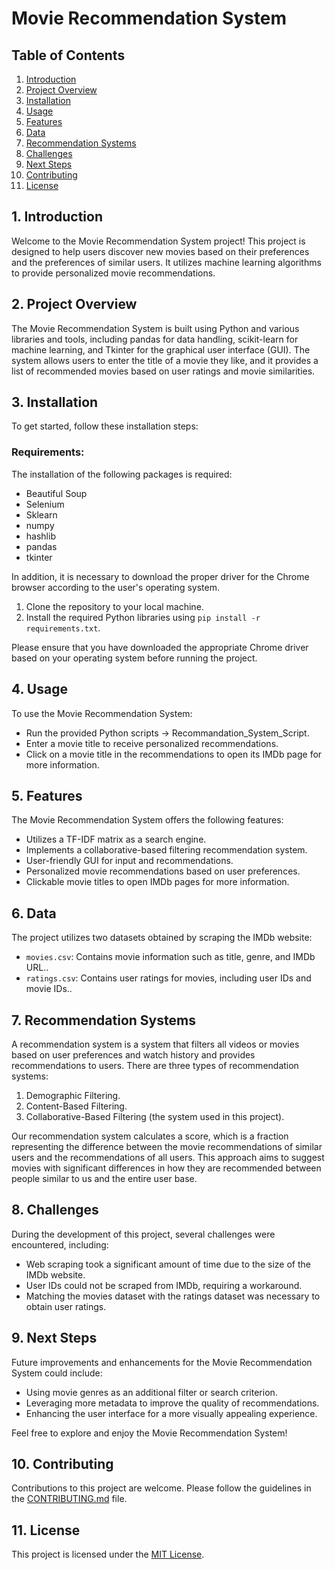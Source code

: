 # Movie Recommendation System

## Table of Contents

1. [Introduction](#introduction)
2. [Project Overview](#project-overview)
3. [Installation](#installation)
4. [Usage](#usage)
5. [Features](#features)
6. [Data](#data)
7. [Recommendation Systems](#recommendation-systems)
8. [Challenges](#challenges)
9. [Next Steps](#next-steps)
10. [Contributing](#contributing)
11. [License](#license)

## 1. Introduction

Welcome to the Movie Recommendation System project! This project is designed to help users discover new movies based on their preferences and the preferences of similar users. It utilizes machine learning algorithms to provide personalized movie recommendations.

## 2. Project Overview

The Movie Recommendation System is built using Python and various libraries and tools, including pandas for data handling, scikit-learn for machine learning, and Tkinter for the graphical user interface (GUI). The system allows users to enter the title of a movie they like, and it provides a list of recommended movies based on user ratings and movie similarities.

## 3. Installation

To get started, follow these installation steps:

### Requirements:
The installation of the following packages is required:
- Beautiful Soup
- Selenium
- Sklearn
- numpy
- hashlib
- pandas
- tkinter

In addition, it is necessary to download the proper driver for the Chrome browser according to the user's operating system.

1. Clone the repository to your local machine.
2. Install the required Python libraries using `pip install -r requirements.txt`.

Please ensure that you have downloaded the appropriate Chrome driver based on your operating system before running the project.

## 4. Usage

To use the Movie Recommendation System:

- Run the provided Python scripts -> Recommandation_System_Script.
- Enter a movie title to receive personalized recommendations.
- Click on a movie title in the recommendations to open its IMDb page for more information.

## 5. Features

The Movie Recommendation System offers the following features:

- Utilizes a TF-IDF matrix as a search engine.
- Implements a collaborative-based filtering recommendation system.
- User-friendly GUI for input and recommendations.
- Personalized movie recommendations based on user preferences.
- Clickable movie titles to open IMDb pages for more information.

## 6. Data

The project utilizes two datasets obtained by scraping the IMDb website:

- `movies.csv`: Contains movie information such as title, genre, and IMDb URL..
- `ratings.csv`: Contains user ratings for movies, including user IDs and movie IDs..

## 7. Recommendation Systems

A recommendation system is a system that filters all videos or movies based on user preferences and watch history and provides recommendations to users. There are three types of recommendation systems:

1. Demographic Filtering.
2. Content-Based Filtering.
3. Collaborative-Based Filtering (the system used in this project).

Our recommendation system calculates a score, which is a fraction representing the difference between the movie recommendations of similar users and the recommendations of all users. This approach aims to suggest movies with significant differences in how they are recommended between people similar to us and the entire user base.

## 8. Challenges

During the development of this project, several challenges were encountered, including:

- Web scraping took a significant amount of time due to the size of the IMDb website.
- User IDs could not be scraped from IMDb, requiring a workaround.
- Matching the movies dataset with the ratings dataset was necessary to obtain user ratings.

## 9. Next Steps

Future improvements and enhancements for the Movie Recommendation System could include:

- Using movie genres as an additional filter or search criterion.
- Leveraging more metadata to improve the quality of recommendations.
- Enhancing the user interface for a more visually appealing experience.

Feel free to explore and enjoy the Movie Recommendation System!

## 10. Contributing

Contributions to this project are welcome. Please follow the guidelines in the [CONTRIBUTING.md](CONTRIBUTING.md) file.

## 11. License

This project is licensed under the [MIT License](LICENSE).

